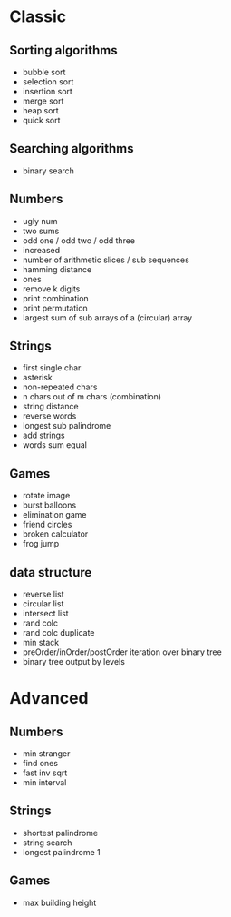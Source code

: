 # Classic
## Sorting algorithms
* bubble sort
* selection sort
* insertion sort
* merge sort
* heap sort
* quick sort

## Searching algorithms
* binary search

## Numbers
* ugly num
* two sums
* odd one / odd two / odd three
* increased
* number of arithmetic slices / sub sequences
* hamming distance
* ones
* remove k digits
* print combination
* print permutation
* largest sum of sub arrays of a (circular) array

## Strings
* first single char
* asterisk
* non-repeated chars
* n chars out of m chars (combination)
* string distance
* reverse words
* longest sub palindrome
* add strings
* words sum equal

## Games
* rotate image
* burst balloons
* elimination game
* friend circles
* broken calculator
* frog jump

## data structure
* reverse list
* circular list
* intersect list
* rand colc
* rand colc duplicate
* min stack
* preOrder/inOrder/postOrder iteration over binary tree
* binary tree output by levels

# Advanced
## Numbers
* min stranger
* find ones
* fast inv sqrt
* min interval

## Strings
* shortest palindrome
* string search
* longest palindrome 1

## Games
* max building height